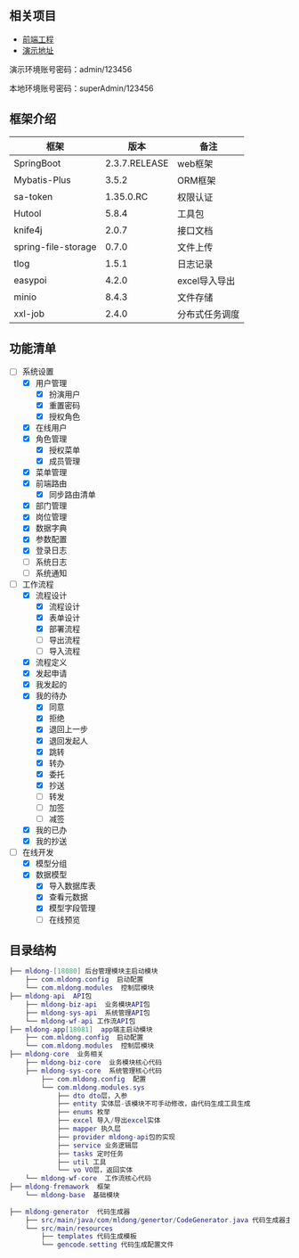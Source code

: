 ## 相关项目

- [前端工程](https://gitee.com/mldong/mldong-vue)
- [演示地址](http://flow.mldong.com/) 
  
演示环境账号密码：admin/123456

本地环境账号密码：superAdmin/123456

## 框架介绍
| 框架 | 版本 | 备注 | 
| --- | --- | --- | 
| SpringBoot | 2.3.7.RELEASE | web框架 | 
| Mybatis-Plus | 3.5.2 | ORM框架 |
| sa-token | 1.35.0.RC | 权限认证 |
| Hutool | 5.8.4 | 工具包 | 
| knife4j | 2.0.7 | 接口文档 | 
| spring-file-storage | 0.7.0 | 文件上传 | 
| tlog | 1.5.1 | 日志记录 |
| easypoi | 4.2.0 | excel导入导出 |
| minio | 8.4.3 | 文件存储 |
| xxl-job | 2.4.0 | 分布式任务调度 |
## 功能清单

- [ ] 系统设置
	- [x] 用户管理
        - [x] 扮演用户
        - [x] 重置密码
        - [x] 授权角色
    - [x] 在线用户
	- [x] 角色管理
        - [x] 授权菜单
        - [x] 成员管理
	- [x] 菜单管理
	- [x] 前端路由
        - [x] 同步路由清单
	- [x] 部门管理
	- [x] 岗位管理
    - [x] 数据字典
    - [x] 参数配置
    - [x] 登录日志
    - [ ] 系统日志
	- [ ] 系统通知
- [ ] 工作流程
	- [x] 流程设计
        - [x] 流程设计
        - [x] 表单设计
        - [x] 部署流程
        - [ ] 导出流程
        - [ ] 导入流程
    - [x] 流程定义
	- [x] 发起申请
	- [x] 我发起的
	- [x] 我的待办
      - [x] 同意
      - [x] 拒绝
      - [x] 退回上一步
      - [x] 退回发起人
      - [x] 跳转
      - [x] 转办
      - [x] 委托
      - [x] 抄送
      - [ ] 转发
      - [ ] 加签
      - [ ] 减签
	- [x] 我的已办
	- [x] 我的抄送
- [ ] 在线开发
    - [x] 模型分组
    - [x] 数据模型
        - [x] 导入数据库表
        - [x] 查看元数据
        - [x] 模型字段管理
        - [ ] 在线预览
## 目录结构
```lua
├── mldong-[18080] 后台管理模块主启动模块
	├── com.mldong.config  启动配置
	└── com.mldong.modules  控制层模块
├── mldong-api  API包
    ├── mldong-biz-api  业务模块API包
    ├── mldong-sys-api  系统管理API包
    └── mldong-wf-api 工作流API包
├── mldong-app[18081]  app端主启动模块
	├── com.mldong.config  启动配置
	└── com.mldong.modules  控制层模块
├── mldong-core  业务相关
	├── mldong-biz-core  业务模块核心代码
    ├── mldong-sys-core  系统管理核心代码
		├── com.mldong.config  配置
		└── com.mldong.modules.sys
			├── dto dto层，入参
			├── entity 实体层-该模块不可手动修改，由代码生成工具生成
			├── enums 枚举
			├── excel 导入/导出excel实体
			├── mapper 执久层
			├── provider mldong-api包的实现
			├── service 业务逻辑层
			├── tasks 定时任务
			├── util 工具 
			└── vo VO层，返回实体
	└── mldong-wf-core  工作流核心代码
├── mldong-fremawork  框架
	└── mldong-base  基础模块
	
├── mldong-generator  代码生成器
	├── src/main/java/com/mldong/genertor/CodeGenerator.java 代码生成器主类
	└── src/main/resources
		├── templates 代码生成模板
		└── gencode.setting 代码生成配置文件
	
```
